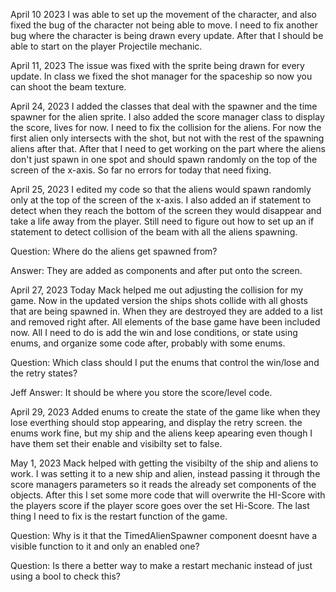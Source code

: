 April 10 2023
I was able to set up the movement of the character, and also fixed the bug of the character not
being able to move. I need to fix another bug where the character is being drawn every update.
After that I should be able to start on the player Projectile mechanic.


April 11, 2023
The issue was fixed with the sprite being drawn for every update. In class we fixed the shot
manager for the spaceship so now you can shoot the beam texture.


April 24, 2023
I added the classes that deal with the spawner and the time spawner for the alien sprite. I also
added the score manager class to display the score, lives for now.
I need to fix the collision for the aliens. For now the first alien only intersects with the shot, but
not with the rest of the spawning aliens after that.
After that I need to get working on the part where the aliens don't just spawn in one spot and
should spawn randomly on the top of the screen of the x-axis.
So far no errors for today that need fixing.


April 25, 2023
I edited my code so that the aliens would spawn randomly only at the top of the screen of the
x-axis. I also added an if statement to detect when they reach the bottom of the screen they
would disappear and take a life away from the player.
Still need to figure out how to set up an if statement to detect collision of the beam with all the
aliens spawning.

Question: Where do the aliens get spawned from?

Answer: They are added as components and after put onto the screen.


April 27, 2023
Today Mack helped me out adjusting the collision for my game. Now in the updated version the
ships shots collide with all ghosts that are being spawned in. When they are destroyed they are
added to a list and removed right after. All elements of the base game have been included now.
All I need to do is add the win and lose conditions, or state using enums, and organize some
code after, probably with some enums.

Question: Which class should I put the enums that control the win/lose and the retry states?

Jeff Answer: It should be where you store the score/level code.


April 29, 2023
Added enums to create the state of the game like when they lose everthing should stop appearing, and display the retry screen.
the enums work fine, but my ship and the aliens keep apearing even though I have them set their enable and visibilty set to false.

May 1, 2023
Mack helped with getting the visibilty of the ship and aliens to work. I was setting it to a new ship and alien, instead passing 
it through the score managers parameters so it reads the already set components of the objects. After this I set some more code that
will overwrite the HI-Score with the players score if the player score goes over the set Hi-Score. The last thing I need to fix is
the restart function of the game.

Question: Why is it that the TimedAlienSpawner component doesnt have a visible function to it and only an enabled one?

Question: Is there a better way to make a restart mechanic instead of just using a bool to check this?



